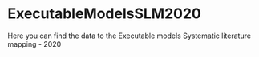 # ExecutableModelsSLM2020
Here you can find the data to the Executable models Systematic literature mapping - 2020
